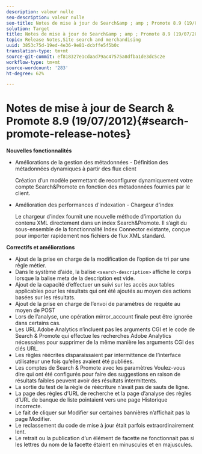 ```yaml
---
description: valeur nulle
seo-description: valeur nulle
seo-title: Notes de mise à jour de Search&amp ; amp ; Promote 8.9 (19/07/2012)
solution: Target
title: Notes de mise à jour de Search&amp ; amp ; Promote 8.9 (19/07/2012)
topic: Release Notes,Site search and merchandising
uuid: 3853c75d-19ed-4e36-9e81-dcbffe5f5b0c
translation-type: tm+mt
source-git-commit: ef818327e1cdaad79ac47575a8dfba1de3dc5c2e
workflow-type: tm+mt
source-wordcount: '283'
ht-degree: 62%

---
```



# Notes de mise à jour de Search &amp; Promote 8.9 (19/07/2012){#search-promote-release-notes}

**Nouvelles fonctionnalités**

* Améliorations de la gestion des métadonnées - Définition des métadonnées dynamiques à partir des flux client

   Création d’un modèle permettant de reconfigurer dynamiquement votre compte Search&amp;Promote en fonction des métadonnées fournies par le client.
* Amélioration des performances d&#39;indexation - Chargeur d&#39;index

   Le chargeur d’index fournit une nouvelle méthode d’importation du contenu XML directement dans un index Search&amp;Promote. Il s’agit du sous-ensemble de la fonctionnalité Index Connector existante, conçue pour importer rapidement nos fichiers de flux XML standard.

**Correctifs et améliorations**

* Ajout de la prise en charge de la modification de l’option de tri par une règle métier.
* Dans le système d’aide, la balise `<search-description>` affiche le corps lorsque la balise meta de la description est vide.
* Ajout de la capacité d’effectuer un suivi sur les accès aux tables applicables pour les résultats qui ont été ajoutés au moyen des actions basées sur les résultats.
* Ajout de la prise en charge de l’envoi de paramètres de requête au moyen de POST
* Lors de l’analyse, une opération mirror_account finale peut être ignorée dans certains cas.
* Les URL Adobe Analytics n’incluent pas les arguments CGI et le code de Search &amp; Promote qui effectue les recherches Adobe Analytics nécessaires pour supprimer de la même manière les arguments CGI des clés URL.
* Les règles réécrites disparaissaient par intermittence de l’interface utilisateur une fois qu’elles avaient été publiées.
* Les comptes de Search &amp; Promote avec les paramètres Voulez-vous dire qui ont été configurés pour faire des suggestions en raison de résultats faibles peuvent avoir des résultats intermittents.
* La sortie du test de la règle de réécriture n’avait pas de sauts de ligne.
* La page des règles d’URL de recherche et la page d’analyse des règles d’URL de banque de liste pointaient vers une page Historique incorrecte.
* Le fait de cliquer sur Modifier sur certaines bannières n’affichait pas la page Modifier.
* Le reclassement du code de mise à jour était parfois extraordinairement lent.
* Le retrait ou la publication d’un élément de facette ne fonctionnait pas si les lettres du nom de la facette étaient en minuscules et en majuscules.


